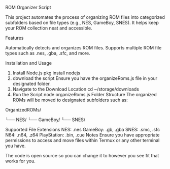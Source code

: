 ROM Organizer Script

This project automates the process of organizing ROM files into categorized subfolders based on file types (e.g., NES, GameBoy, SNES). It helps keep your ROM collection neat and accessible.

Features

Automatically detects and organizes ROM files.
Supports multiple ROM file types such as .nes, .gba, .sfc, and more.

Installation and Usage
1. Install Node.js
pkg install nodejs
2. download the script
Ensure you have the organizeRoms.js file in your designated folder.
3. Navigate to the Download Location
cd ~/storage/downloads
5. Run the Script
node organizeRoms.js
Folder Structure
The organized ROMs will be moved to designated subfolders such as:


OrganizedROMs/

  └── NES/
  └── GameBoy/
  └── SNES/



Supported File Extensions
NES: .nes
GameBoy: .gb, .gba
SNES: .smc, .sfc
N64: .n64, .z64
PlayStation: .bin, .cue
Notes
Ensure you have appropriate permissions to access and move files within Termux or any other terminal you have.

The code is open source so you can change it to however you see fit that works for you.
